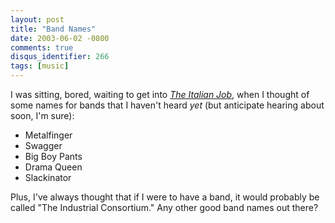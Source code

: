 ```yaml
---
layout: post
title: "Band Names"
date: 2003-06-02 -0800
comments: true
disqus_identifier: 266
tags: [music]
---
```

I was sitting, bored, waiting to get into [*The Italian
Job*](http://us.imdb.com/Title?0317740), when I thought of some names
for bands that I haven't heard *yet* (but anticipate hearing about soon,
I'm sure):

- Metalfinger
- Swagger
- Big Boy Pants
- Drama Queen
- Slackinator

Plus, I've always thought that if I were to have a band, it would
probably be called "The Industrial Consortium." Any other good band
names out there?
